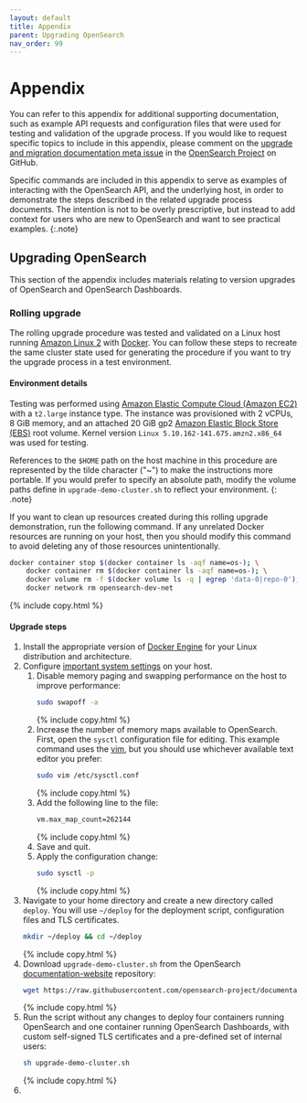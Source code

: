 ```yaml
---
layout: default
title: Appendix
parent: Upgrading OpenSearch
nav_order: 99
---
```


# Appendix

You can refer to this appendix for additional supporting documentation, such as example API requests and configuration files that were used for testing and validation of the upgrade process. If you would like to request specific topics to include in this appendix, please comment on the [upgrade and migration documentation meta issue](https://github.com/opensearch-project/documentation-website/issues/2830) in the [OpenSearch Project](https://github.com/opensearch-project) on GitHub.

Specific commands are included in this appendix to serve as examples of interacting with the OpenSearch API, and the underlying host, in order to demonstrate the steps described in the related upgrade process documents. The intention is not to be overly prescriptive, but instead to add context for users who are new to OpenSearch and want to see practical examples.
{:.note}

## Upgrading OpenSearch

This section of the appendix includes materials relating to version upgrades of OpenSearch and OpenSearch Dashboards.

### Rolling upgrade

The rolling upgrade procedure was tested and validated on a Linux host running [Amazon Linux 2](https://aws.amazon.com/amazon-linux-2/) with [Docker](https://www.docker.com/). You can follow these steps to recreate the same cluster state used for generating the procedure if you want to try the upgrade process in a test environment.

#### Environment details

Testing was performed using [Amazon Elastic Compute Cloud (Amazon EC2)](https://aws.amazon.com/ec2/) with a `t2.large` instance type. The instance was provisioned with 2 vCPUs, 8 GiB memory, and an attached 20 GiB gp2 [Amazon Elastic Block Store (EBS)](https://aws.amazon.com/ebs/) root volume. Kernel version `Linux 5.10.162-141.675.amzn2.x86_64` was used for testing.

References to the `$HOME` path on the host machine in this procedure are represented by the tilde character ("~") to make the instructions more portable. If you would prefer to specify an absolute path, modify the volume paths define in `upgrade-demo-cluster.sh` to reflect your environment.
{: .note}

If you want to clean up resources created during this rolling upgrade demonstration, run the following command. If any unrelated Docker resources are running on your host, then you should modify this command to avoid deleting any of those resources unintentionally.
```bash
docker container stop $(docker container ls -aqf name=os-); \
	docker container rm $(docker container ls -aqf name=os-); \
	docker volume rm -f $(docker volume ls -q | egrep 'data-0|repo-0'); \
	docker network rm opensearch-dev-net
```
{% include copy.html %}

#### Upgrade steps

1. Install the appropriate version of [Docker Engine](https://docs.docker.com/engine/install/) for your Linux distribution and architecture. 
1. Configure [important system settings]({{site.url}}{{site.baseurl}}/install-and-configure/install-opensearch/index/#important-settings) on your host.
    1. Disable memory paging and swapping performance on the host to improve performance:
	   ```bash
	   sudo swapoff -a
	   ```
	   {% include copy.html %}
	1. Increase the number of memory maps available to OpenSearch. First, open the `sysctl` configuration file for editing. This example command uses the [vim](https://www.vim.org/), but you should use whichever available text editor you prefer:
	   ```bash
	   sudo vim /etc/sysctl.conf
	   ```
	   {% include copy.html %}
	1. Add the following line to the file:
	   ```bash
	   vm.max_map_count=262144
	   ```
	   {% include copy.html %}
	1. Save and quit.
	1. Apply the configuration change:
	   ```bash
	   sudo sysctl -p
	   ```
	   {% include copy.html %}
1. Navigate to your home directory and create a new directory called `deploy`. You will use `~/deploy` for the deployment script, configuration files and TLS certificates.
   ```bash
   mkdir ~/deploy && cd ~/deploy
   ```
   {% include copy.html %}
1. Download `upgrade-demo-cluster.sh` from the OpenSearch [documentation-website](https://github.com/opensearch-project/documentation-website) repository:
   ```bash
   wget https://raw.githubusercontent.com/opensearch-project/documentation-website/main/assets/examples/upgrade-demo-cluster.sh
   ```
   {% include copy.html %}
1. Run the script without any changes to deploy four containers running OpenSearch and one container running OpenSearch Dashboards, with custom self-signed TLS certificates and a pre-defined set of internal users:
   ```bash
   sh upgrade-demo-cluster.sh
   ```
   {% include copy.html %}
1. 